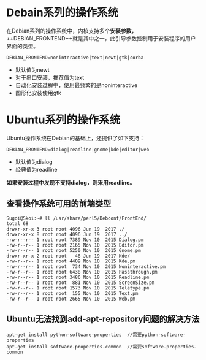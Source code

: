 # Debain系列的操作系统
在Debian系列的操作系统中，内核支持多个**安装参数**，++DEBIAN_FRONTEND++就是其中之一，此引导参数控制用于安装程序的用户界面的类型。


```
DEBIAN_FRONTEND=noninteractive|text|newt|gtk|corba  
```
- 默认值为newt
- 对于串口安装，推荐值为text
- 自动化安装过程中，使用最频繁的是noninteractive
- 图形化安装使用gtk

# Ubuntu系列的操作系统
Ubuntu操作系统在Debian的基础上，还提供了如下支持：


```
DEBIAN_FRONTEND=dialog|readline|gnome|kde|editor|web
```

- 默认值为dialog
- 经典值为readline

**如果安装过程中发现不支持dialog，则采用readline。**


## 查看操作系统可用的前端类型

```
Sugoi@Skoi:~# ll /usr/share/perl5/Debconf/FrontEnd/
total 68
drwxr-xr-x 3 root root 4096 Jun 19  2017 ./
drwxr-xr-x 8 root root 4096 Jun 19  2017 ../
-rw-r--r-- 1 root root 7389 Nov 10  2015 Dialog.pm
-rw-r--r-- 1 root root 2165 Nov 10  2015 Editor.pm
-rw-r--r-- 1 root root 5250 Nov 10  2015 Gnome.pm
drwxr-xr-x 2 root root   48 Jun 19  2017 Kde/
-rw-r--r-- 1 root root 4409 Nov 10  2015 Kde.pm
-rw-r--r-- 1 root root  734 Nov 10  2015 Noninteractive.pm
-rw-r--r-- 1 root root 6438 Nov 10  2015 Passthrough.pm
-rw-r--r-- 1 root root 3486 Nov 10  2015 Readline.pm
-rw-r--r-- 1 root root  881 Nov 10  2015 ScreenSize.pm
-rw-r--r-- 1 root root 1573 Nov 10  2015 Teletype.pm
-rw-r--r-- 1 root root  155 Nov 10  2015 Text.pm
-rw-r--r-- 1 root root 2665 Nov 10  2015 Web.pm
```

## Ubuntu无法找到add-apt-repository问题的解决方法

```
apt-get install python-software-properties  //需要python-software-properties
apt-get install software-properties-common  //需要software-properties-common
```